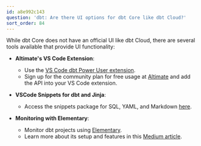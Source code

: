 ```yaml
---
id: a8e992c143
question: 'dbt: Are there UI options for dbt Core like dbt Cloud?'
sort_order: 84
---
```


While dbt Core does not have an official UI like dbt Cloud, there are several tools available that provide UI functionality:

- **Altimate's VS Code Extension**: 
  - Use the [VS Code dbt Power User extension](https://github.com/AltimateAI/vscode-dbt-power-user).
  - Sign up for the community plan for free usage at [Altimate](https://app.myaltimate.com/register) and add the API into your VS Code extension.

- **VSCode Snippets for dbt and Jinja**: 
  - Access the snippets package for SQL, YAML, and Markdown [here](https://github.com/bastienboutonnet/vscode-dbt).

- **Monitoring with Elementary**:
  - Monitor dbt projects using [Elementary](https://github.com/elementary-data/elementary).
  - Learn more about its setup and features in this [Medium article](https://medium.com/@srinivas.dataengineer/supercharge-your-dbt-monitoring-with-elementary-data-0fac140a6f60).